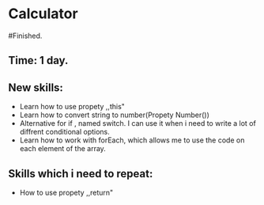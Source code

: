 # Calculator
#Finished.
## Time: 1 day.
## New skills:
- Learn how to use propety ,,this"
- Learn how to convert string to number(Propety Number())
- Alternative for if , named switch. I can use it when i need to write a lot of diffrent conditional options.
- Learn how to work with forEach, which allows me to use the code on each element of the array.
## Skills which i need to repeat:
- How to use propety ,,return"


